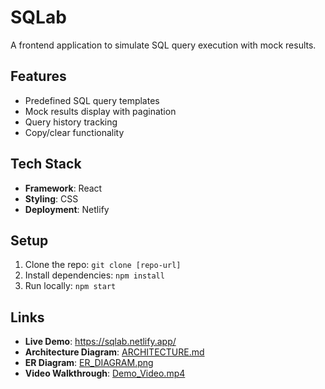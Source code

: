 # SQLab 

A frontend application to simulate SQL query execution with mock results.

## Features
- Predefined SQL query templates
- Mock results display with pagination
- Query history tracking
- Copy/clear functionality

## Tech Stack
- **Framework**: React
- **Styling**: CSS
- **Deployment**: Netlify

## Setup
1. Clone the repo: `git clone [repo-url]`
2. Install dependencies: `npm install`
3. Run locally: `npm start`

## Links
- **Live Demo**: https://sqlab.netlify.app/
- **Architecture Diagram**: [ARCHITECTURE.md](/docs/ARCHITECTURE.md)
- **ER Diagram**: [ER_DIAGRAM.png](/docs/ER_DIAGRAM.png)
- **Video Walkthrough**: [Demo_Video.mp4](/docs/Demo_Video.mp4)
